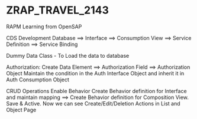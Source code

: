 # ZRAP_TRAVEL_2143
RAPM Learning from OpenSAP

CDS Development
Database ==> Interface ==> Consumption View ==> Service Definition ==> Service Binding

Dummy Data
Class - To Load the data to database

Authorization:
Create Data Element ==> Authorization Field ==> Authorization Object
Maintain the condition in the Auth Interface Object and inherit it in Auth Consumption Object

CRUD Operations
Enable Behavior
Create Behavior definition for Interface and maintain mapping ==> Create Behavior definition for Composition View. Save & Active. 
Now we can see Create/Edit/Deletion Actions in List and Object Page
